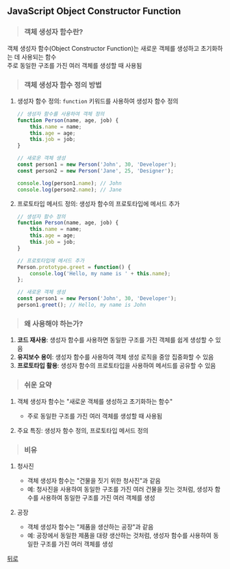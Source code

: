 ## JavaScript Object Constructor Function
> ### 객체 생성자 함수란?
객체 생성자 함수(Object Constructor Function)는 새로운 객체를 생성하고 초기화하는 데 사용되는 함수</br>
주로 동일한 구조를 가진 여러 객체를 생성할 때 사용됨

> ### 객체 생성자 함수 정의 방법
1. 생성자 함수 정의: `function` 키워드를 사용하여 생성자 함수 정의
    ```javascript
    // 생성자 함수를 사용하여 객체 정의
    function Person(name, age, job) {
        this.name = name;
        this.age = age;
        this.job = job;
    }

    // 새로운 객체 생성
    const person1 = new Person('John', 30, 'Developer');
    const person2 = new Person('Jane', 25, 'Designer');

    console.log(person1.name); // John
    console.log(person2.name); // Jane
    ```

2. 프로토타입 메서드 정의: 생성자 함수의 프로토타입에 메서드 추가
    ```javascript
    // 생성자 함수 정의
    function Person(name, age, job) {
        this.name = name;
        this.age = age;
        this.job = job;
    }

    // 프로토타입에 메서드 추가
    Person.prototype.greet = function() {
        console.log('Hello, my name is ' + this.name);
    };

    // 새로운 객체 생성
    const person1 = new Person('John', 30, 'Developer');
    person1.greet(); // Hello, my name is John
    ```

> ### 왜 사용해야 하는가?
1. **코드 재사용**: 생성자 함수를 사용하면 동일한 구조를 가진 객체를 쉽게 생성할 수 있음
2. **유지보수 용이**: 생성자 함수를 사용하여 객체 생성 로직을 중앙 집중화할 수 있음
3. **프로토타입 활용**: 생성자 함수의 프로토타입을 사용하여 메서드를 공유할 수 있음

> ### 쉬운 요약
1. 객체 생성자 함수는 "새로운 객체를 생성하고 초기화하는 함수"
    - 주로 동일한 구조를 가진 여러 객체를 생성할 때 사용됨

2. 주요 특징: 생성자 함수 정의, 프로토타입 메서드 정의

> ### 비유
1. 청사진
    - 객체 생성자 함수는 "건물을 짓기 위한 청사진"과 같음
    - 예: 청사진을 사용하여 동일한 구조를 가진 여러 건물을 짓는 것처럼, 생성자 함수를 사용하여 동일한 구조를 가진 여러 객체를 생성

2. 공장
    - 객체 생성자 함수는 "제품을 생산하는 공장"과 같음
    - 예: 공장에서 동일한 제품을 대량 생산하는 것처럼, 생성자 함수를 사용하여 동일한 구조를 가진 여러 객체를 생성

[뒤로](javascript.md)
